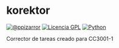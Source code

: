# korektor
[![@ppizarror](http://ppizarror.com/resources/images/autor.svg)](http://ppizarror.com)
[![Licencia GPL](http://ppizarror.com/resources/images/licenciagpl2.svg)](https://www.gnu.org/licenses/old-licenses/gpl-2.0.html)
[![Python](http://ppizarror.com/resources/images/python27.svg)](https://www.python.org/downloads/)

Corrector de tareas creado para CC3001-1
